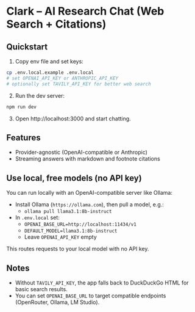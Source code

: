 # Clark – AI Research Chat (Web Search + Citations)

## Quickstart

1. Copy env file and set keys:

```bash
cp .env.local.example .env.local
# set OPENAI_API_KEY or ANTHROPIC_API_KEY
# optionally set TAVILY_API_KEY for better web search
```

2. Run the dev server:

```bash
npm run dev
```

3. Open http://localhost:3000 and start chatting.

## Features
- Provider-agnostic (OpenAI-compatible or Anthropic)
- Streaming answers with markdown and footnote citations

## Use local, free models (no API key)
You can run locally with an OpenAI-compatible server like Ollama:
- Install Ollama (`https://ollama.com`), then pull a model, e.g.:
  - `ollama pull llama3.1:8b-instruct`
- In `.env.local` set:
  - `OPENAI_BASE_URL=http://localhost:11434/v1`
  - `DEFAULT_MODEL=llama3.1:8b-instruct`
  - Leave `OPENAI_API_KEY` empty

This routes requests to your local model with no API key.

## Notes
- Without `TAVILY_API_KEY`, the app falls back to DuckDuckGo HTML for basic search results.
- You can set `OPENAI_BASE_URL` to target compatible endpoints (OpenRouter, Ollama, LM Studio).
